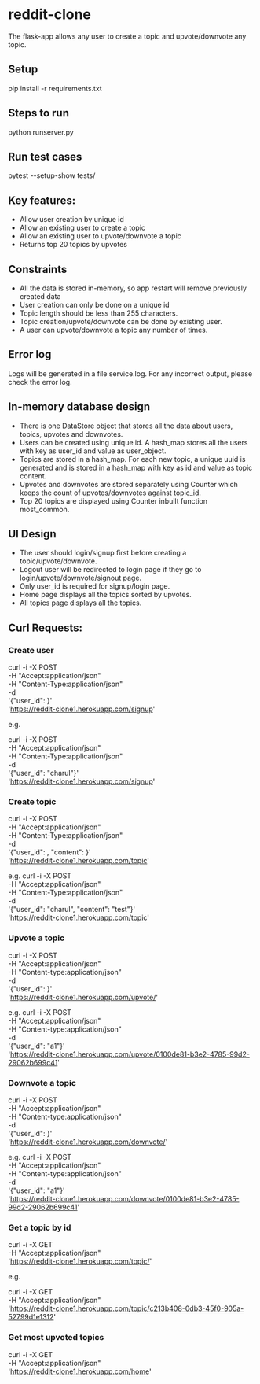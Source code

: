 # reddit-clone

The flask-app allows any user to create a topic and upvote/downvote any topic.

## Setup

pip install -r requirements.txt

## Steps to run

python runserver.py

## Run test cases

pytest --setup-show tests/

## Key features:

* Allow user creation by unique id
* Allow an existing user to create a topic
* Allow an existing user to upvote/downvote a topic
* Returns top 20 topics by upvotes

## Constraints

* All the data is stored in-memory, so app restart will remove previously created data
* User creation can only be done on a unique id
* Topic length should be less than 255 characters.
* Topic creation/upvote/downvote can be done by existing user.
* A user can upvote/downvote a topic any number of times.

## Error log

Logs will be generated in a file service.log. For any incorrect output, please check the error log.

## In-memory database design

* There is one DataStore object that stores all the data about users, topics, upvotes and downvotes.
* Users can be created using unique id. A hash_map stores all the users with key as user_id and value as user_object.
* Topics are stored in a hash_map. For each new topic, a unique uuid is generated and is stored in a hash_map with key as id and value as topic content. 
* Upvotes and downvotes are stored separately using Counter which keeps the count of upvotes/downvotes against topic_id.
* Top 20 topics are displayed using Counter inbuilt function most_common.

## UI Design
* The user should login/signup first before creating a topic/upvote/downvote.
* Logout user will be redirected to login page if they go to login/upvote/downvote/signout page.
* Only user_id is required for signup/login page.
* Home page displays all the topics sorted by upvotes.
* All topics page displays all the topics.

## Curl Requests:

### Create user

curl -i -X POST \
   -H "Accept:application/json" \
   -H "Content-Type:application/json" \
   -d \
'{"user_id": <userId>}' \
 'https://reddit-clone1.herokuapp.com/signup'

 e.g.

 curl -i -X POST \
   -H "Accept:application/json" \
   -H "Content-Type:application/json" \
   -d \
'{"user_id": "charul"}' \
 'https://reddit-clone1.herokuapp.com/signup'

### Create topic

curl -i -X POST \
   -H "Accept:application/json" \
   -H "Content-Type:application/json" \
   -d \
'{"user_id": <userId>, "content": <content>}' \
 'https://reddit-clone1.herokuapp.com/topic'

e.g.
curl -i -X POST \
   -H "Accept:application/json" \
   -H "Content-Type:application/json" \
   -d \
'{"user_id": "charul", "content": "test"}' \
 'https://reddit-clone1.herokuapp.com/topic'

### Upvote a topic

curl -i -X POST \
   -H "Accept:application/json" \
   -H "Content-type:application/json" \
   -d \
'{"user_id": <userId>}' \
 'https://reddit-clone1.herokuapp.com/upvote/<topicId>'

 e.g.
 curl -i -X POST \
   -H "Accept:application/json" \
   -H "Content-type:application/json" \
   -d \
'{"user_id": "a1"}' \
 'https://reddit-clone1.herokuapp.com/upvote/0100de81-b3e2-4785-99d2-29062b699c41'

### Downvote a topic

curl -i -X POST \
   -H "Accept:application/json" \
   -H "Content-type:application/json" \
   -d \
'{"user_id": <userId>}' \
 'https://reddit-clone1.herokuapp.com/downvote/<topicId>'

 e.g.
 curl -i -X POST \
   -H "Accept:application/json" \
   -H "Content-type:application/json" \
   -d \
'{"user_id": "a1"}' \
 'https://reddit-clone1.herokuapp.com/downvote/0100de81-b3e2-4785-99d2-29062b699c41'

### Get a topic by id

curl -i -X GET \
   -H "Accept:application/json" \
   'https://reddit-clone1.herokuapp.com/topic/<topicId>'

e.g.

curl -i -X GET \
   -H "Accept:application/json" \
   'https://reddit-clone1.herokuapp.com/topic/c213b408-0db3-45f0-905a-52799d1e1312'

### Get most upvoted topics

curl -i -X GET \
   -H "Accept:application/json" \
   'https://reddit-clone1.herokuapp.com/home'
